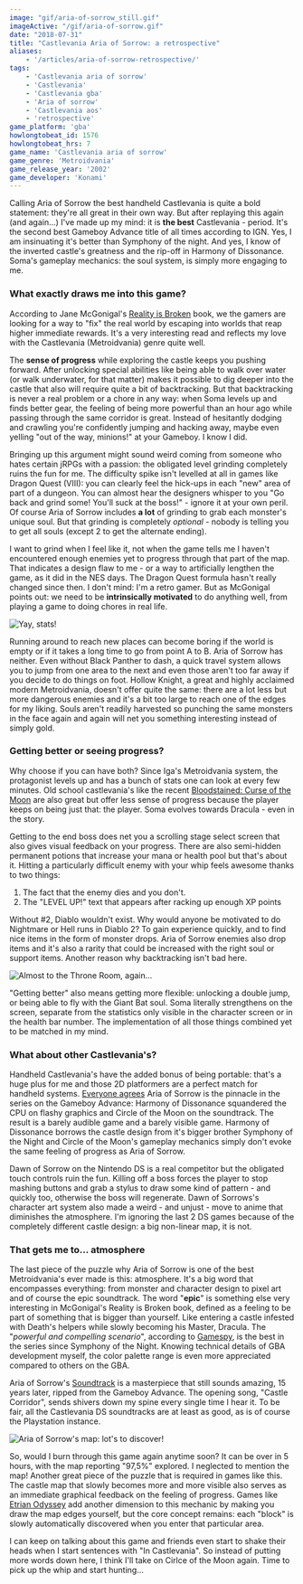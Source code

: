 ```yaml
---
image: "gif/aria-of-sorrow_still.gif"
imageActive: "/gif/aria-of-sorrow.gif"
date: "2018-07-31"
title: "Castlevania Aria of Sorrow: a retrospective"
aliases:
    - '/articles/aria-of-sorrow-retrospective/'
tags:
    - 'Castlevania aria of sorrow'
    - 'Castlevania'
    - 'Castlevania gba'
    - 'Aria of sorrow'
    - 'Castlevania aos'
    - 'retrospective'
game_platform: 'gba'
howlongtobeat_id: 1576
howlongtobeat_hrs: 7
game_name: 'Castlevania aria of sorrow'
game_genre: 'Metroidvania'
game_release_year: '2002'
game_developer: 'Konami'
---
```


Calling Aria of Sorrow the best handheld Castlevania is quite a bold statement: they're all great in their own way. But after replaying this again (and again...) I've made up my mind: it is **the best** Castlevania - period. It's the second best Gameboy Advance title of all times according to IGN. Yes, I am insinuating it's better than Symphony of the night. And yes, I know of the inverted castle's greatness and the rip-off in Harmony of Dissonance. Soma's gameplay mechanics: the soul system, is simply more engaging to me. 

### What exactly draws me into this game?

According to Jane McGonigal's [Reality is Broken](https://www.goodreads.com/book/show/7821348-reality-is-broken?ac=1&from_search=true) book, we the gamers are looking for a way to "fix" the real world by escaping into worlds that reap higher immediate rewards. It's a very interesting read and reflects my love with the Castlevania (Metroidvania) genre quite well. 

The **sense of progress** while exploring the castle keeps you pushing forward. After unlocking special abilities like being able to walk over water (or walk underwater, for that matter) makes it possible to dig deeper into the castle that also will require quite a bit of backtracking. But that backtracking is never a real problem or a chore in any way: when Soma levels up and finds better gear, the feeling of being more powerful than an hour ago while passing through the same corridor is great. Instead of hesitantly dodging and crawling you're confidently jumping and hacking away, maybe even yelling "out of the way, minions!" at your Gameboy. I know I did. 

Bringing up this argument might sound weird coming from someone who hates certain jRPGs with a passion: the obligated level grinding completely ruins the fun for me. The difficulty spike isn't levelled at all in games like Dragon Quest (VIII): you can clearly feel the hick-ups in each "new" area of part of a dungeon. You can almost hear the designers whisper to you "Go back and grind some! You'll suck at the boss!" - ignore it at your own peril. Of course Aria of Sorrow includes **a lot** of grinding to grab each monster's unique soul. But that grinding is completely _optional_ - nobody is telling you to get all souls (except 2 to get the alternate ending). 

I want to grind when I feel like it, not when the game tells me I haven't encountered enough enemies yet to progress through that part of the map. That indicates a design flaw to me - or a way to artificially lengthen the game, as it did in the NES days. The Dragon Quest formula hasn't really changed since then. I don't mind: I'm a retro gamer. But as McGonigal points out: we need to be **intrinsically motivated** to do anything well, from playing a game to doing chores in real life. 

![](/img/articles/aos_stats.jpg "Yay, stats!")

Running around to reach new places can become boring if the world is empty or if it takes a long time to go from point A to B. Aria of Sorrow has neither. Even without Black Panther to dash, a quick travel system allows you to jump from one area to the next and even those aren't too far away if you decide to do things on foot. Hollow Knight, a great and highly acclaimed modern Metroidvania, doesn't offer quite the same: there are a lot less but more dangerous enemies and it's a bit too large to reach one of the edges for my liking. Souls aren't readily harvested so punching the same monsters in the face again and again will net you something interesting instead of simply gold. 

### Getting better or seeing progress?

Why choose if you can have both? Since Iga's Metroidvania system, the protagonist levels up and has a bunch of stats one can look at every few minutes. Old school castlevania's like the recent [Bloodstained: Curse of the Moon](/articles/switching-to-the-definitive-nostalgic-console/) are also great but offer less sense of progress because the player keeps on being just that: the player. Soma evolves towards Dracula - even in the story. 

Getting to the end boss does net you a scrolling stage select screen that also gives visual feedback on your progress. There are also semi-hidden permanent potions that increase your mana or health pool but that's about it. Hitting a particularly difficult enemy with your whip feels awesome thanks to two things:

1. The fact that the enemy dies and you don't.
2. The "LEVEL UP!" text that appears after racking up enough XP points

Without #2, Diablo wouldn't exist. Why would anyone be motivated to do Nightmare or Hell runs in Diablo 2? To gain experience quickly, and to find nice items in the form of monster drops. Aria of Sorrow enemies also drop items and it's also a rarity that could be increased with the right soul or support items. Another reason why backtracking isn't bad here. 

![](/img/articles/aos_top.png "Almost to the Throne Room, again...")

"Getting better" also means getting more flexible: unlocking a double jump, or being able to fly with the Giant Bat soul. Soma literally strengthens on the screen, separate from the statistics only visible in the character screen or in the health bar number. The implementation of all those things combined yet to be matched in my mind. 

### What about other Castlevania's? 

Handheld Castlevania's have the added bonus of being portable: that's a huge plus for me and those 2D platformers are a perfect match for handheld systems. [Everyone agrees](/articles/handheld-castlevanias/) Aria of Sorrow is the pinnacle in the series on the Gameboy Advance: Harmony of Dissonance squandered the CPU on flashy graphics and Circle of the Moon on the soundtrack. The result is a barely audible game and a barely visible game. Harmony of Dissonance borrows the castle design from it's bigger brother Symphony of the Night and Circle of the Moon's gameplay mechanics simply don't evoke the same feeling of progress as Aria of Sorrow. 

Dawn of Sorrow on the Nintendo DS is a real competitor but the obligated touch controls ruin the fun. Killing off a boss forces the player to stop mashing buttons and grab a stylus to draw some kind of pattern - and quickly too, otherwise the boss will regenerate. Dawn of Sorrows's character art system also made a weird - and unjust - move to anime that diminishes the atmosphere. I'm ignoring the last 2 DS games because of the completely different castle design: a big non-linear map, it is not. 

### That gets me to... atmosphere

The last piece of the puzzle why Aria of Sorrow is one of the best Metroidvania's ever made is this: atmosphere. It's a big word that encompasses everything: from monster and character design to pixel art and of course the epic soundtrack. The word "**epic**" is something else very interesting in McGonigal's Reality is Broken book, defined as a feeling to be part of something that is bigger than yourself. Like entering a castle infested with Death's helpers while slowly becoming his Master, Dracula. The "_powerful and compelling scenario_", according to [Gamespy](https://en.wikipedia.org/wiki/Castlevania:_Aria_of_Sorrow), is the best in the series since Symphony of the Night. Knowing technical details of GBA development myself, the color palette range is even more appreciated compared to others on the GBA. 

Aria of Sorrow's [Soundtrack](https://www.youtube.com/watch?v=t6i-D60cxt0&list=PL5312754A0D082327) is a masterpiece that still sounds amazing, 15 years later, ripped from the Gameboy Advance. The opening song, "Castle Corridor", sends shivers down my spine every single time I hear it. To be fair, all the Castlevania DS soundtracks are at least as good, as is of course the Playstation instance. 

![](/img/articles/aos_map.jpg "Aria of Sorrow's map: lot's to discover!")

So, would I burn through this game again anytime soon? It can be over in 5 hours, with the map reporting "97,5%" explored. I neglected to mention the map! Another great piece of the puzzle that is required in games like this. The castle map that slowly becomes more and more visible also serves as an immediate graphical feedback on the feeling of progress. Games like [Etrian Odyssey](/articles/etrian-odyssey-review/) add another dimension to this mechanic by making you draw the map edges yourself, but the core concept remains: each "block" is slowly automatically discovered when you enter that particular area. 

I can keep on talking about this game and friends even start to shake their heads when I start sentences with "In Castlevania". So instead of putting more words down here, I think I'll take on Cirlce of the Moon again. Time to pick up the whip and start hunting...
